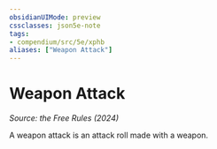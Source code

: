 ```yaml
---
obsidianUIMode: preview
cssclasses: json5e-note
tags:
- compendium/src/5e/xphb
aliases: ["Weapon Attack"]
---
```

# Weapon Attack
*Source: the Free Rules (2024)* 

A weapon attack is an attack roll made with a weapon.